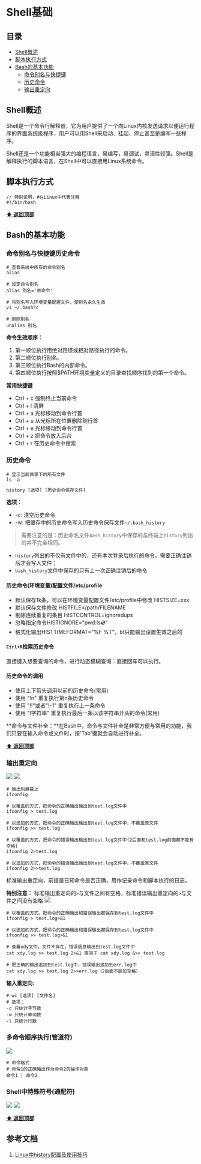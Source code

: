 # Shell基础

## 目录
  - [Shell概述](#Shell概述)
  - [脚本执行方式](#脚本执行方式)
  - [Bash的基本功能](#Bash的基本功能)
    - [命令别名与快捷键](#命令别名与快捷键)
    - [历史命令](#历史命令)
    - [输出重定向](#输出重定向)

## Shell概述
Shell是一个命令行解释器，它为用户提供了一个向Linux内核发送请求以便运行程序的界面系统级程序，用户可以用Shell来启动、挂起、停止甚至是编写一些程序。

Shell还是一个功能相当强大的编程语言，易编写，易调试，灵活性较强。Shell是解释执行的脚本语言，在Shell中可以直接用Linux系统命令。
## 脚本执行方式
```
// 特别说明，#在Linux中代表注释
#!/bin/bash
```
**[⬆ 返回顶部](#Shell基础)**
## Bash的基本功能
### 命令别名与快捷键历史命令
```
# 查看系统中所有的命令别名
alias

# 设定命令别名
alias 别名='原命令'

# 将别名写入环境变量配置文件，使别名永久生效
vi ~/.bashrc

# 删除别名
unalias 别名
```
**命令生效顺序：**

1. 第一顺位执行用绝对路径或相对路径执行的命令。
2. 第二顺位执行别名。
3. 第三顺位执行Bash的内部命令。
4. 第四顺位执行按照$PATH环境变量定义的目录查找顺序找到的第一个命令。

**常用快捷键**

* Ctrl + c 强制终止当前命令
* Ctrl + l 清屏
* Ctrl + a 光标移动到命令行首
* Ctrl + u 从光标所在位置删除到行首
* Ctrl + e 光标移动到命令行首
* Ctrl + z 把命令放入后台
* Ctrl + r 在历史命令中搜索
### 历史命令
```
# 显示当前目录下的所有文件
ls -a
```
```js
history [选项] [历史命令保存文件]
```
**选项：**

* -c: 清空历史命令
* -w: 把缓存中的历史命令写入历史命令保存文件`~/.bash_history`

>需要注意的是：历史命名文件`bash_history`中保存的与终端上`history`列出的并不完全相同。

- `history`列出的不仅有文件中的，还有本次登录后执行的命令。需要正确注销后才会写入文件；
- `bash_history`文件中保存的只有上一次正确注销后的命令

#### 历史命令(环境变量)配置文件/etc/profile
- 默认保存1k条，可以在环境变量配置文件/etc/profile中修改 HISTSIZE=xxx
- 默认保存文件修改 HISTFILE=/path/FILENAME
- 剔除连续重复的条目 HISTCONTROL=ignoredups
- 忽略指定命令HISTIGNORE="pwd:ls:cd:"
- 格式化输出HISTTIMEFORMAT="%F %T"，bt只能输出设置生效之后的

#### `Ctrl+R`检索历史命令
直接键入想要查询的命令，进行动态模糊查询：直接回车可以执行。

#### 历史命令的调用
* 使用上下箭头调用以前的历史命令(常用)
* 使用 "!n" 重复执行第n条历史命令
* 使用 "!!"或者"!-1" 重复执行上一条命令
* 使用 "!字符串" 重复执行最后一条以该字符串开头的命令(常用)

**命令与文件补全：**在Bash中，命令与文件补全是非常方便与常用的功能，我们只要在输入命令或文件时，按'Tab'键就会自动进行补全。

**[⬆ 返回顶部](#Shell基础)**
### 输出重定向
![](../../../static/shell2.png)
![](../../../static/shell.png)

```
# 输出到屏幕上
ifconfig

# 以覆盖的方式，把命令的正确输出输出到test.log文件中
ifconfig > test.log

# 以追加的方式，把命令的正确输出输出到test.log文件中，不覆盖原文件
ifconfig >> test.log

# 以覆盖的方式，把命令的错误输出输出到test.log文件中(2后面和test.log前面都不能有空格)
ifconfig 2>test.log

# 以追加的方式，把命令的错误输出输出到test.log文件中，不覆盖原文件
ifconfig 2>>test.log
```
标准输出重定向，前提是已知命令是否正确，用作记录命令和脚本执行的日志。

**特别注意：** 标准输出重定向的`>`与文件之间有空格，标准错误输出重定向的`>`与文件之间没有空格
![](../../../static/shell3.png)

```
# 以覆盖的方式，把命令的正确输出和错误输出都保存到test.log文件中
ifconfig > test.log>&1

# 以追加的方式，把命令的正确输出和错误输出都保存到test.log文件中
ifconfig >> test.log>&1
```
```
# 查看xdy文件，文件不存在，错误信息输出到test.log文件中
cat xdy.log >> test.log 2>&1 等同于 cat xdy.log &>> test.log

# 把正确的输出追加到test.log中，错误输出追加到err.log中
cat xdy.log >> test.log 2>>err.log（2后面不能加空格）
```
**输入重定向:**

```
# wc [选项] [文件名]
# 选项：
-c 只统计字节数
-w 只统计单词数
-l 只统计行数
```

### 多命令顺序执行(管道符)
![](../../../static/shell4.png)

```
# 命令格式
# 命令1的正确输出作为命令2的操作对象
命令1 | 命令2
```
### Shell中特殊符号(通配符)
![](../../../static/Shell5.png)
![](../../../static/Shell6.png)

**[⬆ 返回顶部](#Shell基础)**

## 参考文档
1. [Linux中history配置及使用技巧](https://blog.csdn.net/GX_1_11_real/article/details/80364246)